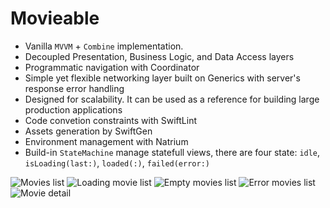 # Movieable
- Vanilla `MVVM` + `Combine` implementation.
- Decoupled Presentation, Business Logic, and Data Access layers
- Programmatic navigation with Coordinator
- Simple yet flexible networking layer built on Generics with server's response error handling
- Designed for scalability. It can be used as a reference for building large production applications
- Code convetion constraints with SwiftLint
- Assets generation by SwiftGen
- Environment management with Natrium
- Build-in `StateMachine` manage statefull views, there are four state: `idle`, `isLoading(last:)`, `loaded(:)`, `failed(error:)`

![Movies list](Images/Movies-List.png)
![Loading movie list](Images/Loading-Movie-List.png)
![Empty movies list](Images/Empty-Movies-List.png)
![Error movies list](Images/Error-Movies-List.png)
![Movie detail](Images/Movie-Detail.png)